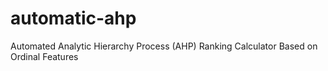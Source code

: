 # automatic-ahp
Automated Analytic Hierarchy Process (AHP) Ranking Calculator Based on Ordinal Features
